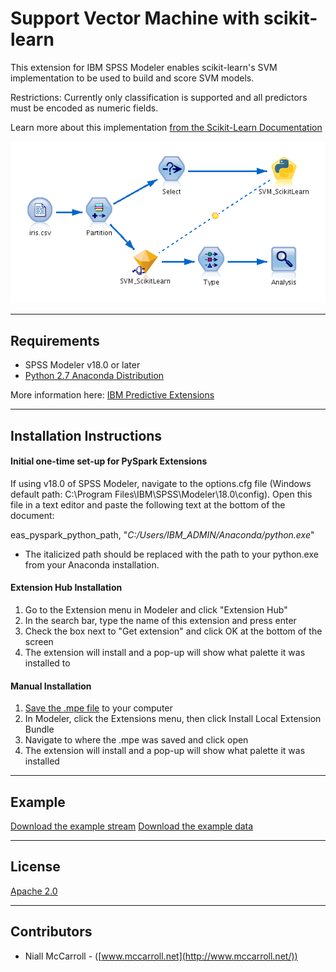 # Support Vector Machine with scikit-learn

This extension for IBM SPSS Modeler enables scikit-learn's SVM implementation to be used to build and score SVM models.  

Restrictions: Currently only classification is supported and all predictors must be encoded as numeric fields.

Learn more about this implementation [from the Scikit-Learn Documentation][4]

![Stream](https://raw.githubusercontent.com/IBMPredictiveAnalytics/SVM_with_scikit-learn/master/screenshots/stream.png)

---
Requirements
----
-	SPSS Modeler v18.0 or later
- [Python 2.7 Anaconda Distribution](https://www.continuum.io/downloads)

More information here: [IBM Predictive Extensions][2]

---
Installation Instructions
----

#### Initial one-time set-up for PySpark Extensions

If using v18.0 of SPSS Modeler, navigate to the options.cfg file (Windows default path: C:\Program Files\IBM\SPSS\Modeler\18.0\config).  Open this file in a text editor and paste the following text at the bottom of the document:

  eas_pyspark_python_path, "*C:/Users/IBM_ADMIN/Anaconda/python.exe*"

  -   The italicized path should be replaced with the path to your python.exe from your Anaconda installation.

#### Extension Hub Installation
  1. Go to the Extension menu in Modeler and click "Extension Hub"
  2.	In the search bar, type the name of this extension and press enter
  3. Check the box next to "Get extension" and click OK at the bottom of the screen
  4. The extension will install and a pop-up will show what palette it was installed to

#### Manual Installation
  1.	[Save the .mpe file][3] to your computer
  2.	In Modeler, click the Extensions menu, then click Install Local Extension Bundle
  3.	Navigate to where the .mpe was saved and click open
  4.	The extension will install and a pop-up will show what palette it was installed

---
Example
----

[Download the example stream][5]
[Download the example data][6]

---
License
----

[Apache 2.0][1]

---
Contributors
----
- Niall McCarroll - ([www.mccarroll.net](http://www.mccarroll.net/))


[1]: http://www.apache.org/licenses/LICENSE-2.0.html
[2]:https://developer.ibm.com/predictiveanalytics/downloads
[3]:https://github.com/IBMPredictiveAnalytics/SVM_with_scikit-learn/master/SVM_ScikitLearn.mpe
[4]:http://scikit-learn.org/stable/modules/generated/sklearn.svm.SVC.html#sklearn.svm.SVC
[5]:https://raw.githubusercontent.com/IBMPredictiveAnalytics/SVM_with_scikit-learn/master/example/example.str
[6]:https://raw.githubusercontent.com/IBMPredictiveAnalytics/SVM_with_scikit-learn/master/example/iris.csv
